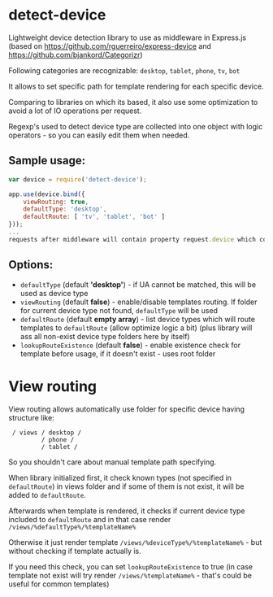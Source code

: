 # detect-device
Lightweight device detection library to use as middleware in Express.js
(based on https://github.com/rguerreiro/express-device and https://github.com/bjankord/Categorizr)

Following categories are recognizable: `desktop`, `tablet`, `phone`, `tv`, `bot`

It allows to set specific path for template rendering for each specific device.

Comparing to libraries on which its based, it also use some optimization to avoid a lot of IO operations per request.

Regexp's used to detect device type are collected into one object with logic operators - so you can easily edit them when needed.

## Sample usage:
```javascript
var device = require('detect-device');

app.use(device.bind({
    viewRouting: true,
    defaultType: 'desktop',
    defaultRoute: [ 'tv', 'tablet', 'bot' ]
}));
...
requests after middleware will contain property request.device which could be desktop, tablet, phone, tv or bot
```

## Options:
 - `defaultType` (default **'desktop'**) - if UA cannot be matched, this will be used as device type
 - `viewRouting` (default **false**) - enable/disable templates routing. If folder for current device type not found, `defaultType` will be used
 - `defaultRoute` (default **empty array**) - list device types which will route templates to `defaultRoute` (allow optimize logic a bit) (plus library will ass all non-exist device type folders here by itself)
 - `lookupRouteExistence` (default **false**) - enable existence check for template before usage, if it doesn't exist - uses root folder

# View routing
View routing allows automatically use folder for specific device having structure like:
```
 / views / desktop / 
         / phone / 
         / tablet / 
```
So you shouldn't care about manual template path specifying.

When library initialized first, it check known types (not specified in `defaultRoute`) in views folder and if some of them is not exist, it will be added to `defaultRoute`.

Afterwards when template is rendered, it checks if current device type included to `defaultRoute` and in that case render `/views/%defaultType%/%templateName%`

Otherwise it just render template `/views/%deviceType%/%templateName%` - but without checking if template actually is.

If you need this check, you can set `lookupRouteExistence` to true (in case template not exist will try render `/views/%templateName%` - that's could be useful for common templates)
